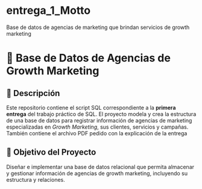 # entrega_1_Motto
Base de datos de agencias de marketing que brindan servicios de growth marketing
# 📌 Base de Datos de Agencias de Growth Marketing

## 📖 Descripción
Este repositorio contiene el script SQL correspondiente a la **primera entrega** del trabajo práctico de SQL.
El proyecto modela y crea la estructura de una base de datos para registrar información de agencias de marketing especializadas en *Growth Marketing*, sus clientes, servicios y campañas.
También contiene el archivo PDF pedido con la explicación de la entrega


## 🎯 Objetivo del Proyecto
Diseñar e implementar una base de datos relacional que permita almacenar y gestionar información de agencias de growth marketing, incluyendo su estructura y relaciones.


